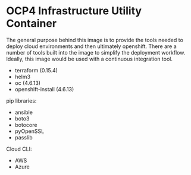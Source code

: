 # OCP4 Infrastructure Utility Container
The general purpose behind this image is to provide the tools needed to deploy
cloud environments and then ultimately openshift. There are a number of tools
built into the image to simplify the deployment workflow. Ideally, this image would be used
with a continuous integration tool.

- terraform (0.15.4)
- helm3
- oc (4.6.13)
- openshift-install (4.6.13)

pip libraries:
- ansible
- boto3
- botocore
- pyOpenSSL
- passlib

Cloud CLI:
- AWS
- Azure
